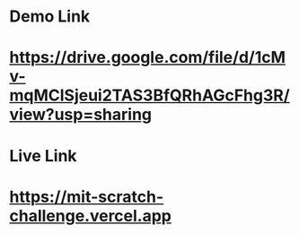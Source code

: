 # Demo Link
# https://drive.google.com/file/d/1cMv-mqMClSjeui2TAS3BfQRhAGcFhg3R/view?usp=sharing

# Live Link
# https://mit-scratch-challenge.vercel.app
